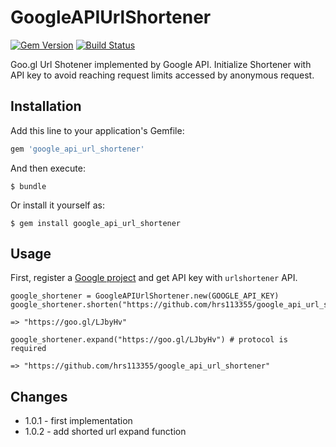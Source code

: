 # GoogleAPIUrlShortener  

[![Gem Version](https://badge.fury.io/rb/google_api_url_shortener.svg)](http://badge.fury.io/rb/google_api_url_shortener)
[![Build Status](https://travis-ci.org/hrs113355/google_api_url_shortener.svg?branch=master)](https://travis-ci.org/hrs113355/google_api_url_shortener)  

Goo.gl Url Shotener implemented by Google API. Initialize Shortener with API key to avoid reaching request limits accessed by anonymous request.

## Installation

Add this line to your application's Gemfile:

```ruby
gem 'google_api_url_shortener'
```

And then execute:

    $ bundle

Or install it yourself as:

    $ gem install google_api_url_shortener

## Usage

First, register a [Google project](https://console.developers.google.com/project) and get API key with `urlshortener` API.

```
google_shortener = GoogleAPIUrlShortener.new(GOOGLE_API_KEY)
google_shortener.shorten("https://github.com/hrs113355/google_api_url_shortener")

=> "https://goo.gl/LJbyHv"

google_shortener.expand("https://goo.gl/LJbyHv") # protocol is required

=> "https://github.com/hrs113355/google_api_url_shortener"

```

## Changes

* 1.0.1 - first implementation
* 1.0.2 - add shorted url expand function

